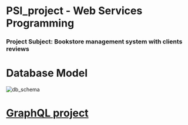 # PSI_project - Web Services Programming
### Project Subject: Bookstore management system with clients reviews 
# Database Model

![db_schema](https://user-images.githubusercontent.com/73698292/197856326-44fbfc1b-a4a6-4398-9faa-7e8e328d9819.png)

# [GraphQL project](https://github.com/julialaska/GraphQL-project.git)
